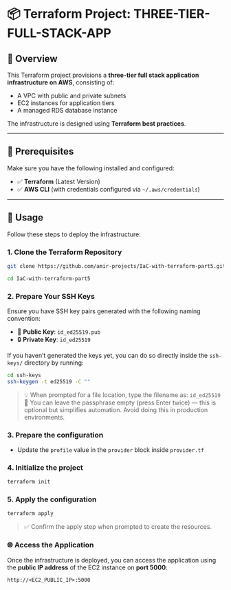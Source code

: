 # 📦 Terraform Project: THREE-TIER-FULL-STACK-APP

## 📝 Overview

This Terraform project provisions a **three-tier full stack application infrastructure on AWS**, consisting of:

- A VPC with public and private subnets  
- EC2 instances for application tiers  
- A managed RDS database instance  

The infrastructure is designed using **Terraform best practices**.

---

## 🔧 Prerequisites

Make sure you have the following installed and configured:

- ✅ **Terraform** (Latest Version)  
- ✅ **AWS CLI** (with credentials configured via `~/.aws/credentials`)  

---

## 🚀 Usage

Follow these steps to deploy the infrastructure:

### 1. Clone the Terraform Repository

```bash
git clone https://github.com/amir-projects/IaC-with-terraform-part5.git

cd IaC-with-terraform-part5
```

### 2. Prepare Your SSH Keys

Ensure you have SSH key pairs generated with the following naming convention:

- 🔑 **Public Key**: `id_ed25519.pub`
- 🔒 **Private Key**: `id_ed25519`

If you haven’t generated the keys yet, you can do so directly inside the `ssh-keys/` directory by running:

```bash
cd ssh-keys
ssh-keygen -t ed25519 -C ""
```
> 💡 When prompted for a file location, type the filename as: `id_ed25519`  
> 🔐 You can leave the passphrase empty (press Enter twice) — this is optional but simplifies automation. Avoid doing this in production environments.


### 3. Prepare the configuration

- Update the `profile` value in the `provider` block inside `provider.tf`

### 4. Initialize the project

```bash
terraform init
```

### 5. Apply the configuration

```bash
terraform apply
```

> ✅ Confirm the apply step when prompted to create the resources.

### 🌐 Access the Application

Once the infrastructure is deployed, you can access the application using the **public IP address** of the EC2 instance on **port 5000**:

```
http://<EC2_PUBLIC_IP>:5000
```